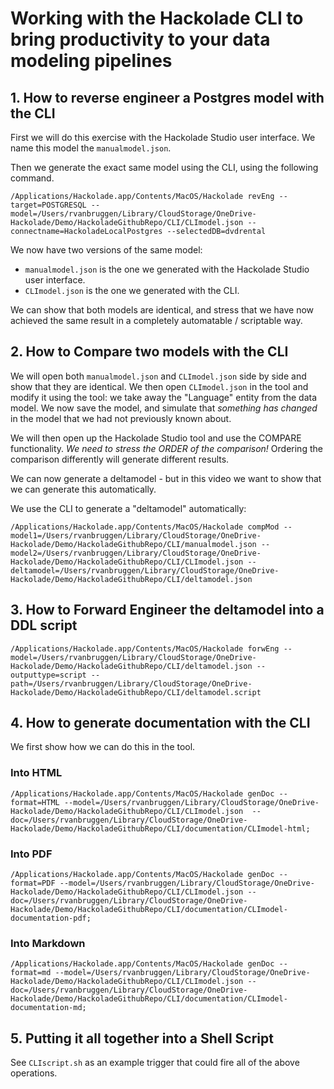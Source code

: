 # Working with the Hackolade CLI to bring productivity to your data modeling pipelines

## 1. How to reverse engineer a Postgres model with the CLI

First we will do this exercise with the Hackolade Studio user interface. We name this model the `manualmodel.json`.

Then we generate the exact same model using the CLI, using the following command.

```
/Applications/Hackolade.app/Contents/MacOS/Hackolade revEng --target=POSTGRESQL --model=/Users/rvanbruggen/Library/CloudStorage/OneDrive-Hackolade/Demo/HackoladeGithubRepo/CLI/CLImodel.json --connectname=HackoladeLocalPostgres --selectedDB=dvdrental
```

We now have two versions of the same model:
* `manualmodel.json` is the one we generated with the Hackolade Studio user interface.
* `CLImodel.json` is the one we generated with the CLI.

We can show that both models are identical, and stress that we have now achieved the same result in a completely automatable / scriptable way.


## 2. How to Compare two models with the CLI

We will open both `manualmodel.json` and `CLImodel.json` side by side and show that they are identical. We then open `CLImodel.json` in the tool and modify it using the tool: we take away the "Language" entity from the data model. We now save the model, and simulate that _something has changed_ in the model that we had not previously known about.

We will then open up the Hackolade Studio tool and use the COMPARE functionality. *We need to stress the ORDER of the comparison!* Ordering the comparison differently will generate different results.

We can now generate a deltamodel - but in this video we want to show that we can generate this automatically.

We use the CLI to generate a "deltamodel" automatically:

```
/Applications/Hackolade.app/Contents/MacOS/Hackolade compMod --model1=/Users/rvanbruggen/Library/CloudStorage/OneDrive-Hackolade/Demo/HackoladeGithubRepo/CLI/manualmodel.json --model2=/Users/rvanbruggen/Library/CloudStorage/OneDrive-Hackolade/Demo/HackoladeGithubRepo/CLI/CLImodel.json --deltamodel=/Users/rvanbruggen/Library/CloudStorage/OneDrive-Hackolade/Demo/HackoladeGithubRepo/CLI/deltamodel.json
```


## 3. How to Forward Engineer the deltamodel into a DDL script

```
/Applications/Hackolade.app/Contents/MacOS/Hackolade forwEng --model=/Users/rvanbruggen/Library/CloudStorage/OneDrive-Hackolade/Demo/HackoladeGithubRepo/CLI/deltamodel.json --outputtype=script --path=/Users/rvanbruggen/Library/CloudStorage/OneDrive-Hackolade/Demo/HackoladeGithubRepo/CLI/deltamodel.script
```

## 4. How to generate documentation with the CLI

We first show how we can do this in the tool. 

### Into HTML

```
/Applications/Hackolade.app/Contents/MacOS/Hackolade genDoc --format=HTML --model=/Users/rvanbruggen/Library/CloudStorage/OneDrive-Hackolade/Demo/HackoladeGithubRepo/CLI/CLImodel.json  --doc=/Users/rvanbruggen/Library/CloudStorage/OneDrive-Hackolade/Demo/HackoladeGithubRepo/CLI/documentation/CLImodel-html;
```

### Into PDF
```
/Applications/Hackolade.app/Contents/MacOS/Hackolade genDoc --format=PDF --model=/Users/rvanbruggen/Library/CloudStorage/OneDrive-Hackolade/Demo/HackoladeGithubRepo/CLI/CLImodel.json --doc=/Users/rvanbruggen/Library/CloudStorage/OneDrive-Hackolade/Demo/HackoladeGithubRepo/CLI/documentation/CLImodel-documentation-pdf;
```

### Into Markdown

```
/Applications/Hackolade.app/Contents/MacOS/Hackolade genDoc --format=md --model=/Users/rvanbruggen/Library/CloudStorage/OneDrive-Hackolade/Demo/HackoladeGithubRepo/CLI/CLImodel.json --doc=/Users/rvanbruggen/Library/CloudStorage/OneDrive-Hackolade/Demo/HackoladeGithubRepo/CLI/documentation/CLImodel-documentation-md;
```

## 5. Putting it all together into a Shell Script

See `CLIscript.sh` as an example trigger that could fire all of the above operations.